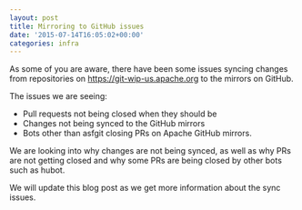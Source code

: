 ```yaml
---
layout: post
title: Mirroring to GitHub issues
date: '2015-07-14T16:05:02+00:00'
categories: infra
---
```

<p>As some of you are aware, there have been some issues syncing changes from repositories on <a href="https://git-wip-us.apache.org">https://git-wip-us.apache.org</a> to the mirrors on GitHub.</p> 
  <p> </p> 
  <p>The issues we are seeing:</p> 
  <ul> 
    <li>Pull requests not being closed when they should be</li> 
    <li>Changes not being synced to the GitHub mirrors</li> 
    <li>Bots other than asfgit closing PRs on Apache GitHub mirrors.</li> 
  </ul> 
  <p>We are looking into why changes are not being synced, as well as why PRs are not getting closed and why some PRs are being closed by other bots such as hubot.</p> 
  <p> </p> 
  <p>We will update this blog post as we get more information about the sync issues.<br /></p>
